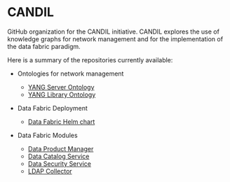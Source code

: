 # CANDIL

GitHub organization for the CANDIL initiative. CANDIL explores the use of knowledge graphs for network management and for the implementation of the data fabric paradigm.

Here is a summary of the repositories currently available:

- Ontologies for network management
  - [YANG Server Ontology](https://github.com/candil-data-fabric/yang-server-ontology)
  - [YANG Library Ontology](https://github.com/candil-data-fabric/yang-library-ontology)

- Data Fabric Deployment
  - [Data Fabric Helm chart](https://github.com/candil-data-fabric/data-fabric)

- Data Fabric Modules
  - [Data Product Manager](https://github.com/candil-data-fabric/data-product-manager)
  - [Data Catalog Service](https://github.com/candil-data-fabric/data-catalog-service)
  - [Data Security Service](https://github.com/candil-data-fabric/data-security-service)
  - [LDAP Collector](https://github.com/candil-data-fabric/ldap-collector)
